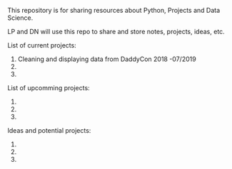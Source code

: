 This repository is for sharing resources about Python, Projects and Data Science. 

LP and DN will use this repo to share and store notes, projects, ideas, etc. 

List of current projects:

1. Cleaning and displaying data from DaddyCon 2018 -07/2019
2.
3.

List of upcomming projects:

1.
2.
3.

Ideas and potential projects:

1.
2.
3.
